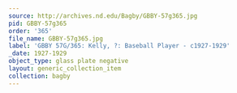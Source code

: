 ```yaml
---
source: http://archives.nd.edu/Bagby/GBBY-57g365.jpg
pid: GBBY-57g365
order: '365'
file_name: GBBY-57g365.jpg
label: 'GBBY 57G/365: Kelly, ?: Baseball Player - c1927-1929'
_date: 1927-1929
object_type: glass plate negative
layout: generic_collection_item
collection: bagby
---
```

